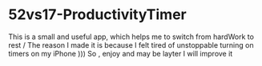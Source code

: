 # 52vs17-ProductivityTimer
This is a small and useful app, which helps me to switch from hardWork to rest / The reason I made it is because I felt tired of unstoppable turning on timers on my iPhone ))) So , enjoy and may be layter I will improve it 
